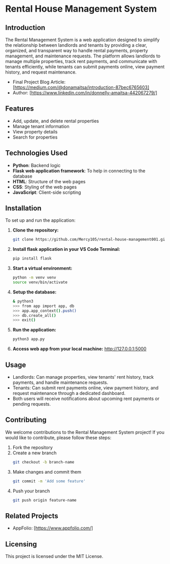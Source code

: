 # Rental House Management System

## Introduction
The Rental Management System is a web application designed to simplify the relationship between landlords and tenants by providing a clear, organized, and transparent way to handle rental payments, property management, and maintenance requests. The platform allows landlords to manage multiple properties, track rent payments, and communicate with tenants efficiently, while tenants can submit payments online, view payment history, and request maintenance.

- Final Project Blog Article: [https://medium.com/@donamaitsa/introduction-87bec6765603]
- Author: [https://www.linkedin.com/in/donnelly-amaitsa-442067279/]

## Features
- Add, update, and delete rental properties
- Manage tenant information
- View property details
- Search for properties

## Technologies Used
- **Python**: Backend logic
- **Flask web application framework**: To help in connecting to the database
- **HTML**: Structure of the web pages
- **CSS**: Styling of the web pages
- **JavaScript**: Client-side scripting

## Installation
To set up and run the application:

1. **Clone the repository:**
   ```bash
   git clone https://github.com/Mercy105/rental-house-management001.git

2. **Install flask application in your VS Code Terminal:**
    ```bash
    pip install flask

3. **Start a virtual environment:**
    ```bash
    python -m venv venv
    source venv/bin/activate
    
4. **Setup the database:**
   ```bash
   & python3
   >>> from app import app, db
   >>> app.app_context().push()
   >>> db.create_all()
   >>> exit()

5. **Run the application:**
   ```bash
   python3 app.py

6. **Access web app from your local machine:**
   http://127.0.0.1:5000

## Usage
- Landlords: Can manage properties, view tenants' rent history, track payments, and handle maintenance requests.
- Tenants: Can submit rent payments online, view payment history, and request maintenance through a dedicated dashboard.
- Both users will receive notifications about upcoming rent payments or pending requests.

## Contributing
We welcome contributions to the Rental Management System project! If you would like to contribute, please follow these steps:
1. Fork the repository
2. Create a new branch
   ```bash
   git checkout -b branch-name
3. Make changes and commit them
   ```bash
   git commit -m 'Add some feature'
4. Push your branch
   ```bash
   git push origin feature-name

## Related Projects
- AppFolio: [https://www.appfolio.com/]

## Licensing
This project is licensed under the MIT License.
